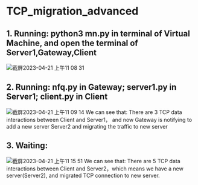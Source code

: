 # TCP_migration_advanced
## 1. Running: python3 mn.py in terminal of Virtual Machine, and open the terminal of Server1,Gateway,Client
![截屏2023-04-21 上午11 08 31](https://user-images.githubusercontent.com/105418310/233531326-1e58e60c-7b0e-47f7-bf5f-abc938e699f8.jpg)

## 2. Running: nfq.py in Gateway; server1.py in Server1; client.py in Client
![截屏2023-04-21 上午11 09 14](https://user-images.githubusercontent.com/105418310/233531398-c25c4d1a-015e-4f42-8dd5-06195fee67bb.jpg)
We can see that:  There are 3 TCP data interactions between Client and Server1， and now Gateway is notifying to add a new server Server2 and migrating the traffic to new server

## 3. Waiting: 
![截屏2023-04-21 上午11 15 51](https://user-images.githubusercontent.com/105418310/233532167-943fdc40-c4b3-4e80-809e-715ae9c06278.jpg)
We can see that: There are 5 TCP data interactions between Client and Server2，which means we have a new server(Server2), and migrated TCP connection to new server.
